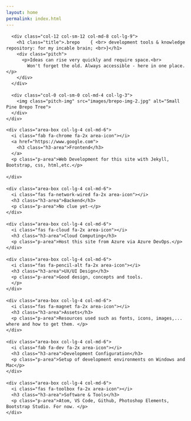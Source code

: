 ```yaml
---
layout: home
permalink: index.html
---
```


<section id="pitch-section">
  <div class="container">
    <div class="row">

      <div class="col-12 col-sm-12 col-md-8 col-lg-9">
        <h1 class="title">.brepo    { <br> development tools & knowledge repository: for my incable brain; <br>}</h1>
        <div class="pitch">
          <p>Ideas can rise very quickly and require space.<br>
            Won't forget the old. Always accessible - here in one place.</p>
        </div>
      </div>

      <div class="col-0 col-sm-0 col-md-4 col-lg-3">
        <img class="pitch-img" src="images/brepo-img-2.jpg" alt="Small Pine Brepo Tree">
      </div>
    </div>
  </div>
</section>

<section id="areas">
  <div class="row">

    <div class="area-box col-lg-4 col-md-6">
      <i class="fab fa-chrome fa-2x area-icon"></i>
      <a href="https://www.google.com">
        <h3 class="h3-area">Frontend</h3>
      </a>
      <p class="p-area">Web Development for this site with Jekyll, Bootstrap, css, html,etc.</p>

    </div>

    <div class="area-box col-lg-4 col-md-6">
      <i class="fas fa-network-wired fa-2x area-icon"></i>
      <h3 class="h3-area">Backend</h3>
      <p class="p-area">No clue yet-</p>
    </div>

    <div class="area-box col-lg-4 col-md-6">
      <i class="fas fa-cloud fa-2x area-icon"></i>
      <h3 class="h3-area">Cloud Computing</h3>
      <p class="p-area">Host this site from Azure via Azure DevOps.</p>
    </div>

    <div class="area-box col-lg-4 col-md-6">
      <i class="fas fa-pencil-alt fa-2x area-icon"></i>
      <h3 class="h3-area">UX/UI Design</h3>
      <p class="p-area">Good design, concepts and tools.
      </p>
    </div>

    <div class="area-box col-lg-4 col-md-6">
      <i class="fas fa-magnet fa-2x area-icon"></i>
      <h3 class="h3-area">Assets</h3>
      <p class="p-area">Resources used such as fonts, icons, images,... where and how to get them. </p>
    </div>

    <div class="area-box col-lg-4 col-md-6">
      <i class="fab fa-dev fa-2x area-icon"></i>
      <h3 class="h3-area">Development Configuration</h3>
      <p class="p-area">Setup of development environments on Windows and Mac</p>
    </div>

    <div class="area-box col-lg-4 col-md-6">
      <i class="fas fa-toolbox fa-2x area-icon"></i>
      <h3 class="h3-area">Software & Tools</h3>
      <p class="p-area">Atom, VS Code, Github, Photoshop Elements, Bootstrap Studio. For now. </p>
    </div>

  </div>


</section>
